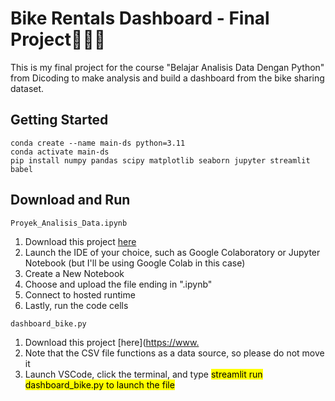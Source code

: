 # Bike Rentals Dashboard - Final Project🚴🏻‍♀️
This is my final project for the course "Belajar Analisis Data Dengan Python" from Dicoding to make analysis and build a dashboard from the bike sharing dataset.

## Getting Started
```
conda create --name main-ds python=3.11
conda activate main-ds
pip install numpy pandas scipy matplotlib seaborn jupyter streamlit babel
```

## Download and Run
`Proyek_Analisis_Data.ipynb`
1. Download this project [here](https://github.com/airamts/bike-sharing-analysis/blob/f3916de22714fddbada08039d7a328e24b7dc06b/Proyek_Analisis_Data.ipynb)
2. Launch the IDE of your choice, such as Google Colaboratory or Jupyter Notebook (but I'll be using Google Colab in this case)
3. Create a New Notebook
4. Choose and upload the file ending in ".ipynb"
5. Connect to hosted runtime
6. Lastly, run the code cells
   
`dashboard_bike.py`
1. Download this project [here]([https://www.](https://github.com/airamts/bike-sharing-analysis/blob/a2a9db659f3cacebb8133e9dcd5097918e978ad7/dashboard_bike.py)
2. Note that the CSV file functions as a data source, so please do not move it
3. Launch VSCode, click the terminal, and type <mark>streamlit run dashboard_bike.py<mark> to launch the file
